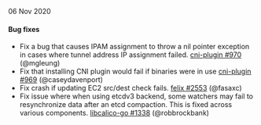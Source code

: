 06 Nov 2020

#### Bug fixes

 - Fix a bug that causes IPAM assignment to throw a nil pointer exception in cases where tunnel address IP assignment failed. [cni-plugin #970](https://github.com/projectcalico/cni-plugin/pull/970) (@mgleung)
 - Fix that installing CNI plugin would fail if binaries were in use [cni-plugin #969](https://github.com/projectcalico/cni-plugin/pull/969) (@caseydavenport)
 - Fix crash if updating EC2 src/dest check fails. [felix #2553](https://github.com/projectcalico/felix/pull/2553) (@fasaxc)
 - Fix issue where when using etcdv3 backend, some watchers may fail to resynchronize data after an etcd compaction. This is fixed across various components. [libcalico-go #1338](https://github.com/projectcalico/libcalico-go/pull/1338) (@robbrockbank)

